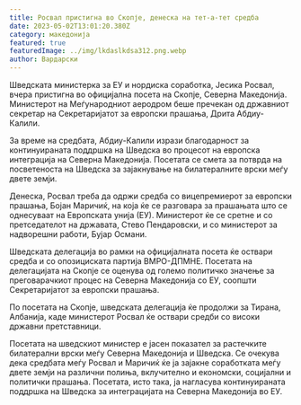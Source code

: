 ```yaml
---
title: Росвал пристигна во Скопје, денеска на тет-а-тет средба
date: 2023-05-02T13:01:20.380Z
category: македонија
featured: true
featuredImage: ../img/lkdaslkdsa312.png.webp
author: Вардарски
---
```


Шведската министерка за ЕУ и нордиска соработка, Јесика Росвал, вчера пристигна во официјална посета на Скопје, Северна Македонија. Министерот на Меѓународниот аеродром беше пречекан од државниот секретар на Секретаријатот за европски прашања, Дрита Абдиу-Калили.

За време на средбата, Абдиу-Калили изрази благодарност за континуираната поддршка на Шведска во процесот на европска интеграција на Северна Македонија. Посетата се смета за потврда на посветеноста на Шведска за зајакнување на билатералните врски меѓу двете земји.

Денеска, Росвал треба да одржи средба со вицепремиерот за европски прашања, Бојан Маричиќ, на која ќе се разговара за прашањата што се однесуваат на Европската унија (ЕУ). Министерот ќе се сретне и со претседателот на државата, Стево Пендаровски, и со министерот за надворешни работи, Бујар Османи.

Шведската делегација во рамки на официјалната посета ќе оствари средба и со опозициската партија ВМРО-ДПМНЕ. Посетата на делегацијата на Скопје се оценува од големо политичко значење за преговарачкиот процес на Северна Македонија со ЕУ, соопшти Секретаријатот за европски прашања.

По посетата на Скопје, шведската делегација ќе продолжи за Тирана, Албанија, каде министерот Росвал ќе оствари средби со високи државни претставници.

Посетата на шведскиот министер е јасен показател за растечките билатерални врски меѓу Северна Македонија и Шведска. Се очекува дека средбата меѓу Росвал и Маричиќ ќе ја зајакне соработката меѓу двете земји на различни полиња, вклучително и економски, социјални и политички прашања. Посетата, исто така, ја нагласува континуираната поддршка на Шведска за интеграцијата на Северна Македонија во ЕУ.
